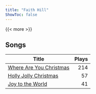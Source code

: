 ```yaml
---
title: "Faith Hill"
ShowToc: false
---
```


{{< more >}}

## Songs
Title | Plays 
----- | -----: 
[Where Are You Christmas](/songs/where-are-you-christmas) | 214
[Holly Jolly Christmas](/songs/holly-jolly-christmas) | 57
[Joy to the World](/songs/joy-to-the-world) | 41

